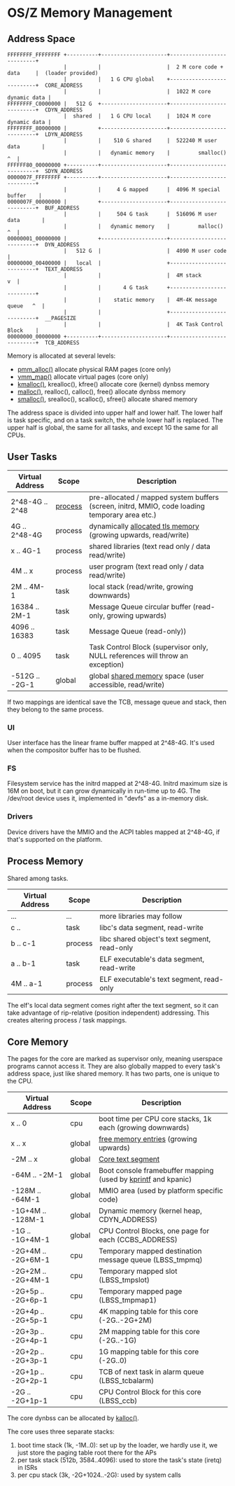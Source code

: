 OS/Z Memory Management
======================

Address Space
-------------
```
FFFFFFFF_FFFFFFFF +----------+---------------------+---------------------------+
                  |          |                     |  2 M core code + data     |  (loader provided)
                  |          |   1 G CPU global    +---------------------------+  CORE_ADDRESS
                  |          |                     |  1022 M core dynamic data |
FFFFFFFF_C0000000 |   512 G  +---------------------+---------------------------+  CDYN_ADDRESS
                  |  shared  |   1 G CPU local     |  1024 M core dynamic data |
FFFFFFFF_80000000 |          +---------------------+---------------------------+  LDYN_ADDRESS
                  |          |    510 G shared     |  522240 M user data       |
                  |          |   dynamic memory    |         smalloc()      ^  |
FFFFFF80_00000000 +----------+---------------------+---------------------------+  SDYN_ADDRESS
0000007F_FFFFFFFF +----------+---------------------+---------------------------+
                  |          |     4 G mapped      |  4096 M special buffer    |
0000007F_00000000 |          +---------------------+---------------------------+  BUF_ADDRESS
                  |          |     504 G task      |  516096 M user data       |
                  |          |   dynamic memory    |         malloc()       ^  |
00000001_00000000 |          +---------------------+---------------------------+  DYN_ADDRESS
                  |   512 G  |                     |  4090 M user code         |
00000000_00400000 |   local  |                     +---------------------------+  TEXT_ADDRESS
                  |          |                     |  4M stack              v  |
                  |          |       4 G task      +---------------------------+
                  |          |    static memory    |  4M-4K message queue   ^  |
                  |          |                     +---------------------------+  __PAGESIZE
                  |          |                     |  4K Task Control Block    |
00000000_00000000 +----------+---------------------+---------------------------+  TCB_ADDRESS
```

Memory is allocated at several levels:
 - [pmm_alloc()](https://gitlab.com/bztsrc/osz/tree/master/src/core/pmm.c) allocate physical RAM pages (core only)
 - [vmm_map()](https://gitlab.com/bztsrc/osz/tree/master/src/core/vmm.c) allocate virtual pages (core only)
 - [kmalloc()](https://gitlab.com/bztsrc/osz/tree/master/src/libc/bztalloc.c), krealloc(), kfree() allocate core (kernel) dynbss memory
 - [malloc()](https://gitlab.com/bztsrc/osz/tree/master/src/libc/bztalloc.c), realloc(), calloc(), free() allocate dynbss memory
 - [smalloc()](https://gitlab.com/bztsrc/osz/tree/master/src/libc/bztalloc.c), srealloc(), scalloc(), sfree() allocate shared memory

The address space is divided into upper half and lower half. The lower half is task specific, and on a task switch, the whole lower
half is replaced. The upper half is global, the same for all tasks, and except 1G the same for all CPUs.

User Tasks
----------

| Virtual Address  | Scope   | Description |
| ---------------- | ------- | ----------- |
| 2^48-4G .. 2^48  | [process](https://gitlab.com/bztsrc/osz/tree/master/docs/process.en.md) | pre-allocated / mapped system buffers (screen, initrd, MMIO, code loading temporary area etc.) |
|    4G .. 2^48-4G | process | dynamically [allocated tls memory](https://gitlab.com/bztsrc/osz/tree/master/src/libc/bztalloc.c) (growing upwards, read/write) |
|     x .. 4G-1    | process | shared libraries (text read only / data read/write) |
|    4M .. x       | process | user program (text read only / data read/write) |
|    2M .. 4M-1    | task    | local stack (read/write, growing downwards) |
| 16384 .. 2M-1    | task    | Message Queue circular buffer (read-only, growing upwards) |
|  4096 .. 16383   | task    | Message Queue (read-only)) |
|     0 .. 4095    | task    | Task Control Block (supervisor only, NULL references will throw an exception) |
| -512G .. -2G-1   | global  | global [shared memory](https://gitlab.com/bztsrc/osz/tree/master/src/libc/bztalloc.c) space (user accessible, read/write) |

If two mappings are identical save the TCB, message queue and stack, then they belong to the same process.

### UI

User interface has the linear frame buffer mapped at 2^48-4G. It's used when the compositor buffer has to be flushed.

### FS

Filesystem service has the initrd mapped at 2^48-4G. Initrd maximum size is 16M on boot, but it can grow
dynamically in run-time up to 4G. The /dev/root device uses it, implemented in "devfs" as a in-memory disk.

### Drivers

Device drivers have the MMIO and the ACPI tables mapped at 2^48-4G, if that's supported on the platform.

Process Memory
--------------

Shared among tasks.

| Virtual Address | Scope   | Description |
| --------------- | ------- | ----------- |
|    ...          | ...     | more libraries may follow |
|    c ..         | task    | libc's data segment, read-write |
|    b .. c-1     | process | libc shared object's text segment, read-only |
|    a .. b-1     | task    | ELF executable's data segment, read-write |
|   4M .. a-1     | process | ELF executable's text segment, read-only |

The elf's local data segment comes right after the text segment, so it can take advantage of
rip-relative (position independent) addressing. This creates altering process / task mappings.

Core Memory
-----------

The pages for the core are marked as supervisor only, meaning userspace programs cannot access it. They are also globally
mapped to every task's address space, just like shared memory. It has two parts, one is unique to the CPU.

| Virtual Address     | Scope   | Description |
| ------------------- | ------- | ----------- |
|      x .. 0         | cpu     | boot time per CPU core stacks, 1k each (growing downwards) |
|      x .. x         | global  | [free memory entries](https://gitlab.com/bztsrc/osz/tree/master/src/core/pmm.c) (growing upwards) |
|    -2M .. x         | global  | [Core text segment](https://gitlab.com/bztsrc/osz/tree/master/src/core/main.c) |
|   -64M .. -2M-1     | global  | Boot console framebuffer mapping (used by [kprintf](https://gitlab.com/bztsrc/osz/tree/master/src/core/kprintf.c) and kpanic) |
|  -128M .. -64M-1    | global  | MMIO area (used by platform specific code) |
| -1G+4M .. -128M-1   | global  | Dynamic memory (kernel heap, CDYN_ADDRESS) |
|    -1G .. -1G+4M-1  | global  | CPU Control Blocks, one page for each (CCBS_ADDRESS) |
| -2G+4M .. -2G+6M-1  | cpu     | Temporary mapped destination message queue (LBSS_tmpmq) |
| -2G+2M .. -2G+4M-1  | cpu     | Temporary mapped slot (LBSS_tmpslot) |
| -2G+5p .. -2G+6p-1  | cpu     | Temporary mapped page (LBSS_tmpmap1) |
| -2G+4p .. -2G+5p-1  | cpu     | 4K mapping table for this core (-2G..-2G+2M) |
| -2G+3p .. -2G+4p-1  | cpu     | 2M mapping table for this core (-2G..-1G) |
| -2G+2p .. -2G+3p-1  | cpu     | 1G mapping table for this core (-2G..0) |
| -2G+1p .. -2G+2p-1  | cpu     | TCB of next task in alarm queue (LBSS_tcbalarm) |
|    -2G .. -2G+1p-1  | cpu     | CPU Control Block for this core (LBSS_ccb) |

The core dynbss can be allocated by [kalloc()](https://gitlab.com/bztsrc/osz/tree/master/src/core/core.h).

The core uses three separate stacks:
1. boot time stack (1k, -1M..0): set up by the loader, we hardly use it, we just store the paging table root there for the APs
2. per task stack (512b, 3584..4096): used to store the task's state (iretq) in ISRs
3. per cpu stack (3k, -2G+1024..-2G): used by system calls

